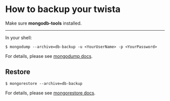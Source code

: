 How to backup your twista
==========================

Make sure **mongodb-tools** installed.

---

In your shell:
``` shell
$ mongodump --archive=db-backup -u <YourUserName> -p <YourPassword>
```

For details, please see [mongodump docs](https://docs.mongodb.com/manual/reference/program/mongodump/).

Restore
-------

``` shell
$ mongorestore --archive=db-backup
```

For details, please see [mongorestore docs](https://docs.mongodb.com/manual/reference/program/mongorestore/).

